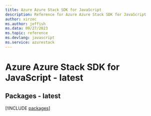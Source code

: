 ```yaml
---
title: Azure Azure Stack SDK for JavaScript
description: Reference for Azure Azure Stack SDK for JavaScript
author: xirzec
ms.author: jeffish
ms.data: 09/27/2023
ms.topic: reference
ms.devlang: javascript
ms.service: azurestack
---
```

# Azure Azure Stack SDK for JavaScript - latest
## Packages - latest
[!INCLUDE [packages](azure-stack-index.md)]